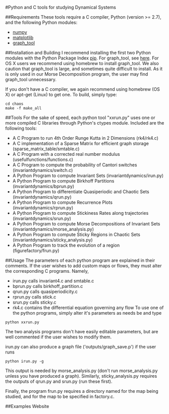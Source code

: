 #Python and C tools for studying Dynamical Systems

##Requirements
These tools require a C compiler, Python (version >= 2.7), and the following Python modules:
- [numpy](http://www.numpy.org/)
- [matplotlib](http://matplotlib.org/)
- [graph_tool](https://graph-tool.skewed.de/)

##Installation and Building
I recommend installing the first two Python modules with the Python Package Index [pip](https://pypi.python.org/pypi/pip).
For graph\_tool, see [here](https://graph-tool.skewed.de/download). For OS X users we recommend using homebrew to install graph\_tool. We also caution that graph\_tool is large, and sometimes quite difficult to install. As it is only used in our Morse Decomposition program, the user may find graph\_tool unnecessary.

If you don't have a C compiler, we again recommend using homebrew (OS X) or apt-get (Linux) to get one. To build, simply type:

```
cd chaos
make -f make_all
```

##Tools
For the sake of speed, each python tool "xxrun.py" uses one or more compiled C libraries through Python's ctypes module. Included are the following tools:
 - A C Program to run 4th Order Runge Kutta in 2 Dimensions (rk4/rk4.c)
 - A C implementation of a Sparse Matrix for efficient graph storage (sparse\_matrix\_table/smtable.c)
 - A C Program with a corrected real number modulus (usefulfunctions/functions.c)
 - A C Program to compute the probability of Cantori switches (invariantdynamics/switch.c)
 - A Python Program to compute Invariant Sets (invariantdynamics/irun.py)
 - A Python Program to compute Birkhoff Partitions (invariantdynamics/bprun.py)
 - A Python Program to differentiate Quasiperiodic and Chaotic Sets (invariantdynamics/qrun.py)
 - A Python Program to compute Recurrence Plots (invariantdynamics/rprun.py)
 - A Python Program to compute Stickiness Rates along trajectories (invariantdynamics/srun.py)
 - A Python Program to compute Morse Decompositions of Invariant Sets (invariantdynamics/morse_analysis.py)
 - A Python Program to compute Sticky Regions in Chaotic Sets (invariantdynamics/sticky_analysis.py)
 - A Python Program to track the evolution of a region (figurefactory/frun.py)

##Usage
The parameters of each python program are explained in their comments. If the user wishes to add custom maps or flows, they must alter the corresponding C programs. Namely,
 - irun.py calls invariant4.c and smtable.c
 - bprun.py calls birkhoff_partition.c
 - qrun.py calls quasiperiodicity.c
 - rprun.py calls stick.c
 - srun.py calls sticky.c
 - rk4.c contains the differential equation governing any flow
To use one of the python programs, simply alter it's parameters as needs be and type
```
python xxrun.py
```
The two analysis programs don't have easily editable parameters, 
but are well commented if the user wishes to modify them. 

irun.py can also produce a graph file ('outputs/graph_save.p') if the user runs
```
python irun.py -g
```
This output is needed by morse\_analysis.py (don't run morse\_analysis.py unless you have produced a graph).
Similarly, sticky\_analysis.py requires the outputs of qrun.py and srun.py (run these first).

Finally, the program frun.py requires a directory named for the map being studied, 
and for the map to be specified in factory.c.

##Examples Website
